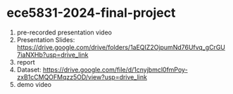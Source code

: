 # ece5831-2024-final-project
1. pre-recorded presentation video
2. Presentation Slides: https://drive.google.com/drive/folders/1aEQIZ2OjpumNd76Ufvq_gCrGU7iaNXHb?usp=drive_link
3. report
4. Dataset: https://drive.google.com/file/d/1cnyjbmcl0fmPoy-zxB1cCMQOFMqzz5OD/view?usp=drive_link
5. demo video
